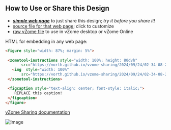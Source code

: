 
## How to Use or Share this Design

 - [***simple web page***](<https://vorth.github.io/vzome-sharing/2024/09/24/02-34-08-214Z-hyperdo-steps-recolored/>) to just share this design; *try it before you share it!*
 - [source file for that web page](<https://github.com/vorth/vzome-sharing/edit/main/2024/09/24/02-34-08-214Z-hyperdo-steps-recolored/index.md>); click to customize
 - [raw vZome file](<https://raw.githubusercontent.com/vorth/vzome-sharing/main/2024/09/24/02-34-08-214Z-hyperdo-steps-recolored/hyperdo-steps-recolored.vZome>) to use in vZome desktop or vZome Online
 
 HTML for embedding in any web page:
 ```html
<figure style="width: 87%; margin: 5%">
  
  <zometool-instructions style="width: 100%; height: 80dvh"
        src="https://vorth.github.io/vzome-sharing/2024/09/24/02-34-08-214Z-hyperdo-steps-recolored/hyperdo-steps-recolored.vZome" >
    <img  style="width: 100%"
        src="https://vorth.github.io/vzome-sharing/2024/09/24/02-34-08-214Z-hyperdo-steps-recolored/hyperdo-steps-recolored.png" >
  </zometool-instructions>

  <figcaption style="text-align: center; font-style: italic;">
     REPLACE this caption!
  </figcaption>
</figure>

 ```

[vZome Sharing documentation](https://vzome.github.io/vzome/sharing.html#how-it-works)

![Image](<hyperdo-steps-recolored.png>)

